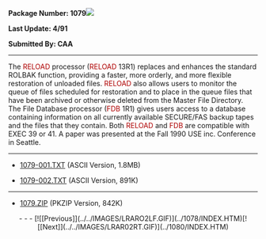 <x-sas-window top="354" bottom="768" left="56" right="586">



<b>Package Number: 1079![](../../IMAGES/OS2200.JPG)</b>


<b>Last Update: 4/91</b>


<b>Submitted By: CAA</b>


&#10;
- - -
The <font color="#AF0000">RELOAD</font> processor (<font color="#AF0000">RELOAD</font> 13R1) replaces and enhances the
standard ROLBAK function, providing a faster, more orderly, and more
flexible restoration of unloaded files.<font color="#AF0000">
RELOAD</font> also allows users to monitor the queue of files
scheduled for restoration and to place in the queue files that have
been archived or otherwise deleted from the Master File Directory.
The File Database processor (<font color="#AF0000">FDB</font> 1R1)
gives users access to a database containing information on all
currently available SECURE/FAS backup tapes and the files that they
contain. Both <font color="#AF0000">RELOAD</font> and <font color="#AF0000">FDB</font> are compatible with EXEC 39 or 41. A paper
was presented at the Fall 1990 USE inc. Conference in Seattle.


&#10;
- - -



   
- [1079-001.TXT](1079-001.TXT)
       (ASCII Version, 1.8MB)
    
    
       
- [1079-002.TXT](1079-002.TXT)
       (ASCII Version, 891K)


&#10;
- - -



   
- [1079.ZIP](1079.ZIP)
       (PKZIP Version, 842K)


<center>
- - -
[![[Previous]](../../IMAGES/LRARO2LF.GIF)](../1078/INDEX.HTM)[![[Next]](../../IMAGES/LRAR02RT.GIF)](../1080/INDEX.HTM)
</center>


</x-sas-window>